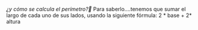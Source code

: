 _¿y cómo se calcula el perímetro?:thinking:_ Para saberlo....tenemos que sumar el largo de cada uno de sus lados, usando la siguiente fórmula: 2 * base + 2* altura